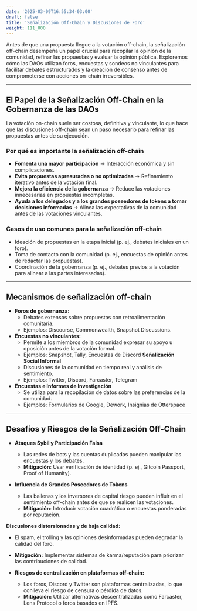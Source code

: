 ```yaml
---
date: '2025-03-09T16:55:34-03:00'
draft: false
title: 'Señalización Off-Chain y Discusiones de Foro'
weight: 111_000
---
```


Antes de que una propuesta llegue a la votación off-chain, la señalización off-chain desempeña un papel crucial para recopilar la opinión de la comunidad, refinar las propuestas y evaluar la opinión pública. Exploremos cómo las DAOs utilizan foros, encuestas y sondeos no vinculantes para facilitar debates estructurados y la creación de consenso antes de comprometerse con acciones on-chain irreversibles.

---

## **El Papel de la Señalización Off-Chain en la Gobernanza de las DAOs**

La votación on-chain suele ser costosa, definitiva y vinculante, lo que hace que las discusiones off-chain sean un paso necesario para refinar las propuestas antes de su ejecución.

### **Por qué es importante la señalización off-chain**
- **Fomenta una mayor participación** → Interacción económica y sin complicaciones.
- **Evita propuestas apresuradas o no optimizadas** → Refinamiento iterativo antes de la votación final.
- **Mejora la eficiencia de la gobernanza** → Reduce las votaciones innecesarias en propuestas incompletas. 
- **Ayuda a los delegados y a los grandes poseedores de tokens a tomar decisiones informadas** → Alinea las expectativas de la comunidad antes de las votaciones vinculantes.

### **Casos de uso comunes para la señalización off-chain**
- Ideación de propuestas en la etapa inicial (p. ej., debates iniciales en un foro).
- Toma de contacto con la comunidad (p. ej., encuestas de opinión antes de redactar las propuestas).
- Coordinación de la gobernanza (p. ej., debates previos a la votación para alinear a las partes interesadas).

---

## **Mecanismos de señalización off-chain**

- **Foros de gobernanza:**
  - Debates extensos sobre propuestas con retroalimentación comunitaria.
  - Ejemplos: Discourse, Commonwealth, Snapshot Discussions.
- **Encuestas no vinculantes:**
  - Permite a los miembros de la comunidad expresar su apoyo u oposición antes de la votación formal. 
  - Ejemplos: Snapshot, Tally, Encuestas de Discord
**Señalización Social Informal**
  - Discusiones de la comunidad en tiempo real y análisis de sentimiento.
  - Ejemplos: Twitter, Discord, Farcaster, Telegram
- **Encuestas e Informes de Investigación**
  - Se utiliza para la recopilación de datos sobre las preferencias de la comunidad.
  - Ejemplos: Formularios de Google, Dework, Insignias de Otterspace

---

## **Desafíos y Riesgos de la Señalización Off-Chain**

- **Ataques Sybil y Participación Falsa**
  - Las redes de bots y las cuentas duplicadas pueden manipular las encuestas y los debates.
  - **Mitigación**: Usar verificación de identidad (p. ej., Gitcoin Passport, Proof of Humanity).

- **Influencia de Grandes Poseedores de Tokens**
  - Las ballenas y los inversores de capital riesgo pueden influir en el sentimiento off-chain antes de que se realicen las votaciones.
  - **Mitigación**: Introducir votación cuadrática o encuestas ponderadas por reputación.

**Discusiones distorsionadas y de baja calidad:**
  - El spam, el trolling y las opiniones desinformadas pueden degradar la calidad del foro.
  - **Mitigación:** Implementar sistemas de karma/reputación para priorizar las contribuciones de calidad.

- **Riesgos de centralización en plataformas off-chain:**
  - Los foros, Discord y Twitter son plataformas centralizadas, lo que conlleva el riesgo de censura o pérdida de datos.
  - **Mitigación:** Utilizar alternativas descentralizadas como Farcaster, Lens Protocol o foros basados ​​en IPFS.